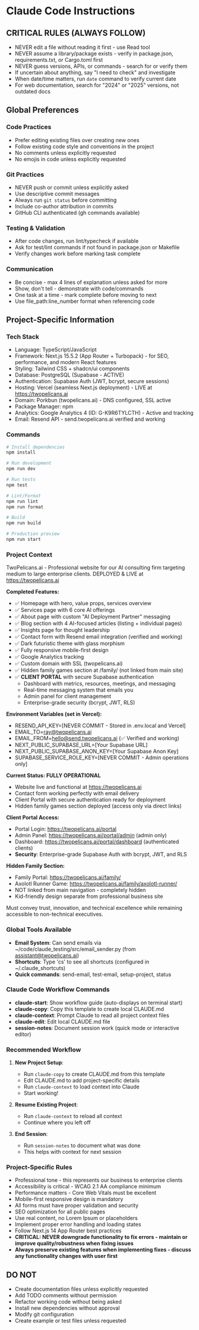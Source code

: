 # Claude Code Instructions

## CRITICAL RULES (ALWAYS FOLLOW)
- NEVER edit a file without reading it first - use Read tool
- NEVER assume a library/package exists - verify in package.json, requirements.txt, or Cargo.toml first
- NEVER guess versions, APIs, or commands - search for or verify them
- If uncertain about anything, say "I need to check" and investigate
- When date/time matters, run `date` command to verify current date
- For web documentation, search for "2024" or "2025" versions, not outdated docs

## Global Preferences
### Code Practices
- Prefer editing existing files over creating new ones
- Follow existing code style and conventions in the project
- No comments unless explicitly requested
- No emojis in code unless explicitly requested

### Git Practices  
- NEVER push or commit unless explicitly asked
- Use descriptive commit messages
- Always run `git status` before committing
- Include co-author attribution in commits
- GitHub CLI authenticated (gh commands available)

### Testing & Validation
- After code changes, run lint/typecheck if available
- Ask for test/lint commands if not found in package.json or Makefile
- Verify changes work before marking task complete

### Communication
- Be concise - max 4 lines of explanation unless asked for more
- Show, don't tell - demonstrate with code/commands
- One task at a time - mark complete before moving to next
- Use file_path:line_number format when referencing code

## Project-Specific Information
<!-- CUSTOMIZE THIS SECTION PER PROJECT -->

### Tech Stack
- Language: TypeScript/JavaScript
- Framework: Next.js 15.5.2 (App Router + Turbopack) - for SEO, performance, and modern React features
- Styling: Tailwind CSS + shadcn/ui components
- Database: PostgreSQL (Supabase - ACTIVE)
- Authentication: Supabase Auth (JWT, bcrypt, secure sessions)
- Hosting: Vercel (seamless Next.js deployment) - LIVE at https://twopelicans.ai
- Domain: Porkbun (twopelicans.ai) - DNS configured, SSL active
- Package Manager: npm
- Analytics: Google Analytics 4 (ID: G-K9R6TYLCTH) - Active and tracking
- Email: Resend API - send.twopelicans.ai verified and working

### Commands
```bash
# Install dependencies
npm install

# Run development
npm run dev

# Run tests
npm test

# Lint/Format
npm run lint
npm run format

# Build
npm run build

# Production preview
npm run start
```

### Project Context
TwoPelicans.ai - Professional website for our AI consulting firm targeting medium to large enterprise clients.
DEPLOYED & LIVE at https://twopelicans.ai

**Completed Features:**
- ✅ Homepage with hero, value props, services overview
- ✅ Services page with 6 core AI offerings
- ✅ About page with custom "AI Deployment Partner" messaging
- ✅ Blog section with 4 AI-focused articles (listing + individual pages)
- ✅ Insights page for thought leadership
- ✅ Contact form with Resend email integration (verified and working)
- ✅ Dark futuristic theme with glass morphism
- ✅ Fully responsive mobile-first design
- ✅ Google Analytics tracking
- ✅ Custom domain with SSL (twopelicans.ai)
- ✅ Hidden family games section at /family/ (not linked from main site)
- ✅ **CLIENT PORTAL** with secure Supabase authentication
  - Dashboard with metrics, resources, meetings, and messaging
  - Real-time messaging system that emails you
  - Admin panel for client management
  - Enterprise-grade security (bcrypt, JWT, RLS)

**Environment Variables (set in Vercel):**
- RESEND_API_KEY=[NEVER COMMIT - Stored in .env.local and Vercel]
- EMAIL_TO=ray@twopelicans.ai
- EMAIL_FROM=hello@send.twopelicans.ai (✅ Verified and working)
- NEXT_PUBLIC_SUPABASE_URL=[Your Supabase URL]
- NEXT_PUBLIC_SUPABASE_ANON_KEY=[Your Supabase Anon Key]
- SUPABASE_SERVICE_ROLE_KEY=[NEVER COMMIT - Admin operations only]

**Current Status: FULLY OPERATIONAL**
- Website live and functional at https://twopelicans.ai
- Contact form working perfectly with email delivery
- Client Portal with secure authentication ready for deployment
- Hidden family games section deployed (access only via direct links)

**Client Portal Access:**
- Portal Login: https://twopelicans.ai/portal
- Admin Panel: https://twopelicans.ai/portal/admin (admin only)
- Dashboard: https://twopelicans.ai/portal/dashboard (authenticated clients)
- **Security**: Enterprise-grade Supabase Auth with bcrypt, JWT, and RLS

**Hidden Family Section:**
- Family Portal: https://twopelicans.ai/family/
- Axolotl Runner Game: https://twopelicans.ai/family/axolotl-runner/
- NOT linked from main navigation - completely hidden
- Kid-friendly design separate from professional business site

Must convey trust, innovation, and technical excellence while remaining accessible to non-technical executives.

### Global Tools Available
- **Email System**: Can send emails via ~/code/claude_testing/src/email_sender.py (from assistant@twopelicans.ai)
- **Shortcuts**: Type 'cs' to see all shortcuts (configured in ~/.claude_shortcuts)
- **Quick commands**: send-email, test-email, setup-project, status

### Claude Code Workflow Commands
- **claude-start**: Show workflow guide (auto-displays on terminal start)
- **claude-copy**: Copy this template to create local CLAUDE.md
- **claude-context**: Prompt Claude to read all project context files
- **claude-edit**: Edit local CLAUDE.md file
- **session-notes**: Document session work (quick mode or interactive editor)

### Recommended Workflow
1. **New Project Setup**:
   - Run `claude-copy` to create CLAUDE.md from this template
   - Edit CLAUDE.md to add project-specific details
   - Run `claude-context` to load context into Claude
   - Start working!

2. **Resume Existing Project**:
   - Run `claude-context` to reload all context
   - Continue where you left off

3. **End Session**:
   - Run `session-notes` to document what was done
   - This helps with context for next session

### Project-Specific Rules
- Professional tone - this represents our business to enterprise clients
- Accessibility is critical - WCAG 2.1 AA compliance minimum
- Performance matters - Core Web Vitals must be excellent
- Mobile-first responsive design is mandatory
- All forms must have proper validation and security
- SEO optimization for all public pages
- Use real content, no Lorem Ipsum or placeholders
- Implement proper error handling and loading states
- Follow Next.js 14 App Router best practices
- **CRITICAL: NEVER downgrade functionality to fix errors - maintain or improve quality/robustness when fixing issues**
- **Always preserve existing features when implementing fixes - discuss any functionality changes with user first**

## DO NOT
- Create documentation files unless explicitly requested
- Add TODO comments without permission  
- Refactor working code without being asked
- Install new dependencies without approval
- Modify git configuration
- Create example or test files unless requested